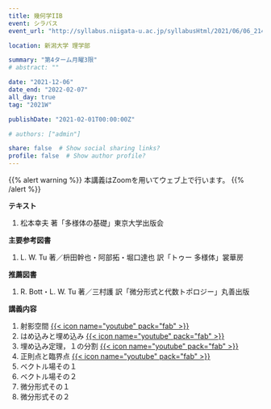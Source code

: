 ```yaml
---
title: 幾何学IIB
event: シラバス
event_url: "http://syllabus.niigata-u.ac.jp/syllabusHtml/2021/06/06_214S1542_ja_JP.html"

location: 新潟大学 理学部

summary: "第4ターム月曜3限"
# abstract: ""

date: "2021-12-06"
date_end: "2022-02-07"
all_day: true
tag: "2021W"

publishDate: "2021-02-01T00:00:00Z"

# authors: ["admin"]

share: false  # Show social sharing links?
profile: false  # Show author profile?
---
```

{{% alert warning %}}
本講義はZoomを用いてウェブ上で行います。
{{% /alert %}}

**テキスト**

1. 松本幸夫 著「多様体の基礎」東京大学出版会

**主要参考図書**

1. L. W. Tu 著／枡田幹也・阿部拓・堀口達也 訳「トゥー 多様体」裳華房

**推薦図書**

1. R. Bott・L. W. Tu 著／三村護 訳「微分形式と代数トポロジー」丸善出版

**講義内容**

1. 射影空間
	[{{< icon name="youtube" pack="fab" >}}](https://youtu.be/UmtXWuEhIGU)
2. はめ込みと埋め込み
	[{{< icon name="youtube" pack="fab" >}}](https://youtu.be/a5ejdrxTTaU)
3. 埋め込み定理，１の分割
	[{{< icon name="youtube" pack="fab" >}}](https://youtu.be/pzIlXBJDuUk)
4. 正則点と臨界点
	[{{< icon name="youtube" pack="fab" >}}](https://youtu.be/omrk4pOzDBw)
5. ベクトル場その１
6. ベクトル場その２
7. 微分形式その１
8. 微分形式その２
